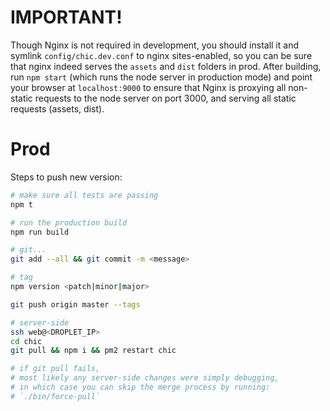 # IMPORTANT!

Though Nginx is not required in development, you should install it and
symlink `config/chic.dev.conf` to nginx sites-enabled, so you can be sure that
nginx indeed serves the `assets` and `dist` folders in prod. After building,
run `npm start` (which runs the node server in production mode)
and point your browser at `localhost:9000` to ensure that Nginx is proxying
all non-static requests to the node server on port 3000, and serving all static
requests (assets, dist).

# Prod

Steps to push new version:

```sh
# make sure all tests are passing
npm t

# run the production build
npm run build

# git...
git add --all && git commit -m <message>

# tag
npm version <patch|minor|major>

git push origin master --tags

# server-side
ssh web@<DROPLET_IP>
cd chic
git pull && npm i && pm2 restart chic

# if git pull fails,
# most likely any server-side changes were simply debugging,
# in which case you can skip the merge process by running:
# `./bin/force-pull`
```
